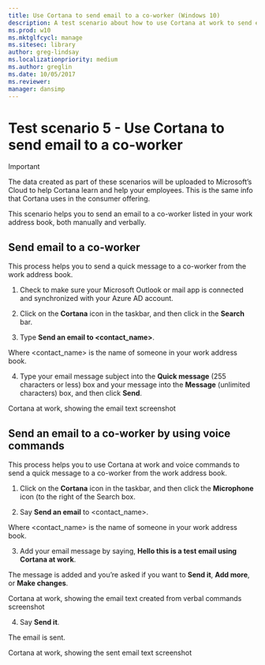 ```yaml
---
title: Use Cortana to send email to a co-worker (Windows 10)
description: A test scenario about how to use Cortana at work to send email to a co-worker.
ms.prod: w10
ms.mktglfcycl: manage
ms.sitesec: library
author: greg-lindsay
ms.localizationpriority: medium
ms.author: greglin
ms.date: 10/05/2017
ms.reviewer: 
manager: dansimp
---
```


# Test scenario 5 - Use Cortana to send email to a co-worker

>[!Important]
>The data created as part of these scenarios will be uploaded to Microsoft’s Cloud to help Cortana learn and help your employees. This is the same info that Cortana uses in the consumer offering.

This scenario helps you to send an email to a co-worker listed in your work address book, both manually and verbally.

## Send email to a co-worker

This process helps you to send a quick message to a co-worker from the work address book.

1. Check to make sure your Microsoft Outlook or mail app is connected and synchronized with your Azure AD account.

2. Click on the **Cortana** icon in the taskbar, and then click in the **Search** bar.

3. Type **Send an email to <contact_name>**.

Where <contact_name> is the name of someone in your work address book.

4. Type your email message subject into the **Quick message** (255 characters or less) box and your message into the **Message** (unlimited characters) box, and then click **Send**.

Cortana at work, showing the email text
screenshot

## Send an email to a co-worker by using voice commands

This process helps you to use Cortana at work and voice commands to send a quick message to a co-worker from the work address book.

1. Click on the **Cortana** icon in the taskbar, and then click the **Microphone** icon (to the right of the Search box.

2. Say **Send an email** to <contact_name>.

Where <contact_name> is the name of someone in your work address book.

3. Add your email message by saying, **Hello this is a test email using Cortana at work**.

The message is added and you’re asked if you want to **Send it**, **Add more**, or **Make changes**.

Cortana at work, showing the email text created from verbal commands
screenshot

4. Say **Send it**.

The email is sent.

Cortana at work, showing the sent email text
screenshot